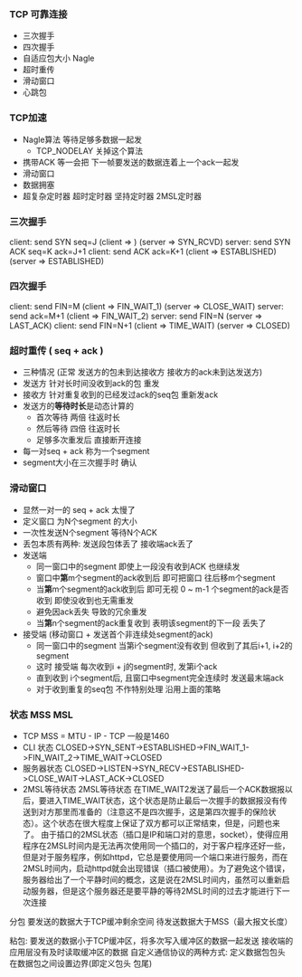 
### TCP 可靠连接
+ 三次握手
+ 四次握手
+ 自适应包大小 Nagle
+ 超时重传
+ 滑动窗口
+ 心跳包

### TCP加速
+ Nagle算法 等待足够多数据一起发
    + TCP_NODELAY 关掉这个算法
+ 携带ACK 等一会把 下一帧要发送的数据连着上一个ack一起发
+ 滑动窗口
+ 数据拥塞
+ 超复杂定时器
    超时定时器 坚持定时器 2MSL定时器

### 三次握手
client: send SYN seq=J
(client => ) (server => SYN_RCVD)
server: send SYN ACK seq=K ack=J+1
client: send ACK ack=K+1
(client => ESTABLISHED) (server => ESTABLISHED)

### 四次握手
client: send FIN=M
(client => FIN_WAIT_1) (server => CLOSE_WAIT)
server: send ack=M+1
(client => FIN_WAIT_2)
server: send FIN=N
(server => LAST_ACK)
client: send FIN=N+1
(client => TIME_WAIT) (server => CLOSED)

### 超时重传 ( seq + ack )
+ 三种情况 (正常 发送方的包未到达接收方 接收方的ack未到达发送方)
+ 发送方 针对长时间没收到ack的包 重发
+ 接收方 针对重复收到的已经发过ack的seq包 重新发ack
+ 发送方的**等待时长**是动态计算的
  + 首次等待 两倍 往返时长
  + 然后等待 四倍 往返时长
  + 足够多次重发后 直接断开连接
+ 每一对seq + ack 称为一个segment
+ segment大小在三次握手时 确认

### 滑动窗口
+ 显然一对一的 seq + ack 太慢了
+ 定义窗口 为N个segment 的大小
+ 一次性发送N个segment 等待N个ACK
+ 丢包本质有两种: 发送段包体丢了 接收端ack丢了
+ 发送端
  + 同一窗口中的segment 即使上一段没有收到ACK 也继续发
  + 窗口中**第**m个segment的ack收到后 即可把窗口 往后移m个segment
  + 当**第**m个segment的ack收到后  即可无视 0 ~ m-1 个segment的ack是否收到 即使没收到也无需重发
  + 避免因ack丢失 导致的冗余重发
  + 当**第**n个segment的ack重复收到 表明该segment的下一段 丢失了
+ 接受端 (移动窗口 + 发送首个非连续处segment的ack)
  + 同一窗口中的segment 当第i个segment没有收到 但收到了其后i+1, i+2的segment
  + 这时 接受端 每次收到i + j的segment时, 发第i个ack
  + 直到收到 i个segment后, 且窗口中segment完全连续时 发送最末端ack
  + 对于收到重复的seq包 不作特别处理  沿用上面的策略

### 状态 MSS MSL
+ TCP MSS = MTU - IP - TCP 一般是1460
+ CLI 状态
CLOSED->SYN_SENT->ESTABLISHED->FIN_WAIT_1->FIN_WAIT_2->TIME_WAIT->CLOSED
+ 服务器状态
CLOSED->LISTEN->SYN_RECV->ESTABLISHED->CLOSE_WAIT->LAST_ACK->CLOSED
+ 2MSL等待状态
2MSL等待状态
在TIME_WAIT2发送了最后一个ACK数据报以后，要进入TIME_WAIT状态，这个状态是防止最后一次握手的数据报没有传送到对方那里而准备的（注意这不是四次握手，这是第四次握手的保险状态）。这个状态在很大程度上保证了双方都可以正常结束，但是，问题也来了。
由于插口的2MSL状态（插口是IP和端口对的意思，socket），使得应用程序在2MSL时间内是无法再次使用同一个插口的，对于客户程序还好一些，但是对于服务程序，例如httpd，它总是要使用同一个端口来进行服务，而在2MSL时间内，启动httpd就会出现错误（插口被使用）。为了避免这个错误，服务器给出了一个平静时间的概念，这是说在2MSL时间内，虽然可以重新启动服务器，但是这个服务器还是要平静的等待2MSL时间的过去才能进行下一次连接


分包
要发送的数据大于TCP缓冲剩余空间
待发送数据大于MSS（最大报文长度）

粘包:
要发送的数据小于TCP缓冲区，将多次写入缓冲区的数据一起发送
接收端的应用层没有及时读取缓冲区的数据
自定义通信协议的两种方式:
  定义数据包包头
  在数据包之间设置边界(即定义包头 包尾)